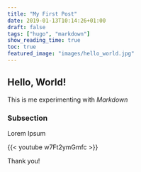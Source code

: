 ```yaml
---
title: "My First Post"
date: 2019-01-13T10:14:26+01:00
draft: false
tags: ["hugo", "markdown"]
show_reading_time: true
toc: true
featured_image: "images/hello_world.jpg"
---
```


## Hello, World!

This is me experimenting with _Markdown_

### Subsection

Lorem Ipsum

{{< youtube w7Ft2ymGmfc >}}

Thank you!